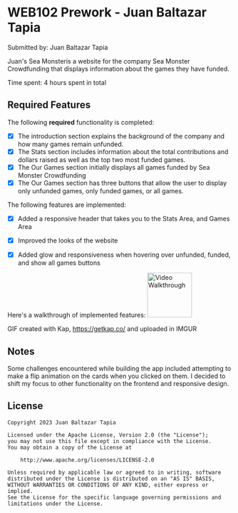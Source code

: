 # WEB102 Prework - Juan Baltazar Tapia

Submitted by: Juan Baltazar Tapia

Juan's Sea Monsteris a website for the company Sea Monster Crowdfunding that displays information about the games they have funded.

Time spent: 4 hours spent in total

## Required Features

The following **required** functionality is completed:

* [X] The introduction section explains the background of the company and how many games remain unfunded.
* [X] The Stats section includes information about the total contributions and dollars raised as well as the top two most funded games.
* [X] The Our Games section initially displays all games funded by Sea Monster Crowdfunding
* [X] The Our Games section has three buttons that allow the user to display only unfunded games, only funded games, or all games.

The following features are implemented:

* [X] Added a responsive header that takes you to the Stats Area, and Games Area
* [X] Improved the looks of the website
* [X] Added glow and responsiveness when hovering over unfunded, funded, and show all games buttons


Here's a walkthrough of implemented features:
<img src='https://media.giphy.com/media/v1.Y2lkPTc5MGI3NjExOXBuOGV1ajc3MW92NHo0bmE4M2E5a2pjOXJpbmV4NmhtbXRmMjZldSZlcD12MV9pbnRlcm5hbF9naWZfYnlfaWQmY3Q9Zw/WBwSgNa3kay8lZmIqE/giphy.gif' title='Video Walkthrough' width='100' height = "100" alt='Video Walkthrough' />


GIF created with Kap, https://getkap.co/
and uploaded in IMGUR


## Notes

Some challenges encountered while building the app included attempting to make a flip animation on the cards when you clicked on them. I decided to shift my focus to other functionality on the frontend and responsive design. 

## License

    Copyright 2023 Juan Baltazar Tapia

    Licensed under the Apache License, Version 2.0 (the "License");
    you may not use this file except in compliance with the License.
    You may obtain a copy of the License at

        http://www.apache.org/licenses/LICENSE-2.0

    Unless required by applicable law or agreed to in writing, software
    distributed under the License is distributed on an "AS IS" BASIS,
    WITHOUT WARRANTIES OR CONDITIONS OF ANY KIND, either express or implied.
    See the License for the specific language governing permissions and
    limitations under the License.
